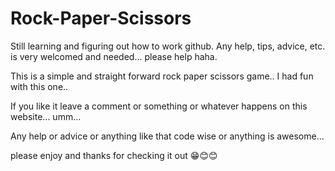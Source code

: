 # Rock-Paper-Scissors

Still learning and figuring out how to work github. Any help, tips, advice, etc. is very welcomed and needed... please help haha.

This is a simple and straight forward rock paper scissors game.. I had fun with this one.. 

If you like it leave a comment or something or whatever happens on this website... umm...


Any help or advice or anything like that code wise or anything is awesome...

please enjoy and thanks for checking it out 😁😊😊
